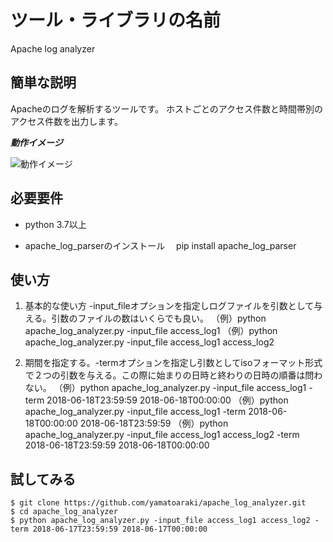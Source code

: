 # ツール・ライブラリの名前

Apache log analyzer

## 簡単な説明

Apacheのログを解析するツールです。
ホストごとのアクセス件数と時間帯別のアクセス件数を出力します。

***動作イメージ***

![動作イメージ](https://user-images.githubusercontent.com/39017068/60689748-a85a9780-9efb-11e9-8d7f-ce6962fa225c.png)

## 必要要件

- python 3.7以上

- apache_log_parserのインストール
　pip install apache_log_parser

## 使い方

1. 基本的な使い方
   -input_fileオプションを指定しログファイルを引数として与える。引数のファイルの数はいくらでも良い。
  （例）python apache_log_analyzer.py -input_file access_log1
  （例）python apache_log_analyzer.py -input_file access_log1 access_log2

2. 期間を指定する。-termオプションを指定し引数としてisoフォーマット形式で２つの引数を与える。この際に始まりの日時と終わりの日時の順番は問わない。
  （例）python apache_log_analyzer.py -input_file access_log1 -term 2018-06-18T23:59:59 2018-06-18T00:00:00
  （例）python apache_log_analyzer.py -input_file access_log1 -term 2018-06-18T00:00:00 2018-06-18T23:59:59
  （例）python apache_log_analyzer.py -input_file access_log1 access_log2 -term 2018-06-18T23:59:59 2018-06-18T00:00:00

## 試してみる

```
$ git clone https://github.com/yamatoaraki/apache_log_analyzer.git
$ cd apache_log_analyzer
$ python apache_log_analyzer.py -input_file access_log1 access_log2 -term 2018-06-17T23:59:59 2018-06-17T00:00:00

```
